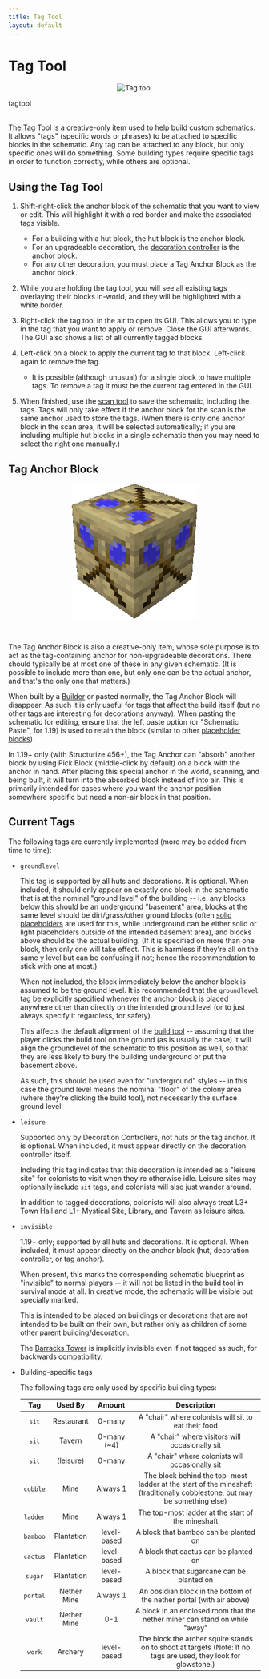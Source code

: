 ```yaml
---
title: Tag Tool
layout: default
---
```

# Tag Tool

<div class="infobox box text-center">
    <p style="text-align:center;"><img src="../../assets/images/icons/minecolonies/tag_tool.png" alt="Tag tool"></p>
    <recipe>tagtool</recipe>
</div>
<br>

The Tag Tool is a creative-only item used to help build custom [schematics](../../source/tutorials/schematics). It allows "tags" (specific words or phrases) to be attached to specific blocks in the schematic. Any tag can be attached to any block, but only specific ones will do something. Some building types require specific tags in order to function correctly, while others are optional.

## Using the Tag Tool

1. Shift-right-click the anchor block of the schematic that you want to view or edit. This will highlight it with a red border and make the associated tags visible.

    * For a building with a hut block, the hut block is the anchor block.
    * For an upgradeable decoration, the [decoration controller](../../source/items/decocontroller) is the anchor block.
    * For any other decoration, you must place a Tag Anchor Block as the anchor block.

2. While you are holding the tag tool, you will see all existing tags overlaying their blocks in-world, and they will be highlighted with a white border.

3. Right-click the tag tool in the air to open its GUI. This allows you to type in the tag that you want to apply or remove. Close the GUI afterwards. The GUI also shows a list of all currently tagged blocks.


4. Left-click on a block to apply the current tag to that block. Left-click again to remove the tag.

    * It is possible (although unusual) for a single block to have multiple tags. To remove a tag it must be the current tag entered in the GUI.

5. When finished, use the [scan tool](../../source/items/scantool) to save the schematic, including the tags. Tags will only take effect if the anchor block for the scan is the same anchor used to store the tags. (When there is only one anchor block in the scan area, it will be selected automatically; if you are including multiple hut blocks in a single schematic then you may need to select the right one manually.)

## Tag Anchor Block

<div class="infobox box text-center">
    <p style="text-align:center;"><img src="../../assets/images/items/tagsubstitutionblock.png" alt="Tag Anchor Block"></p>
</div>
<br>

The Tag Anchor Block is also a creative-only item, whose sole purpose is to act as the tag-containing anchor for non-upgradeable decorations. There should typically be at most one of these in any given schematic. (It is possible to include more than one, but only one can be the actual anchor, and that's the only one that matters.)

When built by a [Builder](../../source/workers/builder) or pasted normally, the Tag Anchor Block will disappear. As such it is only useful for tags that affect the build itself (but no other tags are interesting for decorations anyway). When pasting the schematic for editing, ensure that the left paste option (or "Schematic Paste", for 1.19) is used to retain the block (similar to other [placeholder blocks](../../source/items/placeholderblocks)).

In 1.19+ only (with Structurize 456+), the Tag Anchor can "absorb" another block by using Pick Block (middle-click by default) on a block with the anchor in hand. After placing this special anchor in the world, scanning, and being built, it will turn into the absorbed block instead of into air. This is primarily intended for cases where you want the anchor position somewhere specific but need a non-air block in that position.

## Current Tags

The following tags are currently implemented (more may be added from time to time):

* `groundlevel`

    This tag is supported by all huts and decorations. It is optional. When included, it should only appear on exactly one block in the schematic that is at the nominal "ground level" of the building -- i.e. any blocks below this should be an underground "basement" area, blocks at the same level should be dirt/grass/other ground blocks (often [solid placeholders](../../source/items/placeholderblocks) are used for this, while underground can be either solid or light placeholders outside of the intended basement area), and blocks above should be the actual building. (If it is specified on more than one block, then only one will take effect. This is harmless if they're all on the same y level but can be confusing if not; hence the recommendation to stick with one at most.)

    When not included, the block immediately below the anchor block is assumed to be the ground level. It is recommended that the `groundlevel` tag be explicitly specified whenever the anchor block is placed anywhere other than directly on the intended ground level (or to just always specify it regardless, for safety).

    This affects the default alignment of the [build tool](../../source/items/buildtool) -- assuming that the player clicks the build tool on the ground (as is usually the case) it will align the groundlevel of the schematic to this position as well, so that they are less likely to bury the building underground or put the basement above.

    As such, this should be used even for "underground" styles -- in this case the ground level means the nominal "floor" of the colony area (where they're clicking the build tool), not necessarily the surface ground level.

* `leisure`

    Supported only by Decoration Controllers, not huts or the tag anchor. It is optional. When included, it must appear directly on the decoration controller itself.
    
    Including this tag indicates that this decoration is intended as a "leisure site" for colonists to visit when they're otherwise idle. Leisure sites may optionally include `sit` tags, and colonists will also just wander around.
    
    In addition to tagged decorations, colonists will also always treat L3+ Town Hall and L1+ Mystical Site, Library, and Tavern as leisure sites.

* `invisible`

    1.19+ only; supported by all huts and decorations. It is optional. When included, it must appear directly on the anchor block (hut, decoration controller, or tag anchor).
    
    When present, this marks the corresponding schematic blueprint as "invisible" to normal players -- it will not be listed in the build tool in survival mode at all. In creative mode, the schematic will be visible but specially marked.
    
    This is intended to be placed on buildings or decorations that are not intended to be built on their own, but rather only as children of some other parent building/decoration.
    
    The [Barracks Tower](../../source/buildings/barrackstower) is implicitly invisible even if not tagged as such, for backwards compatibility.

* Building-specific tags

    The following tags are only used by specific building types:

    | Tag      | Used By | Amount | Description |
    | :------: | :-----: | :----: | :---------: |
    | `sit`    | Restaurant | 0-many | A "chair" where colonists will sit to eat their food |
    | `sit`    | Tavern | 0-many (~4) | A "chair" where visitors will occasionally sit |
    | `sit`    | (leisure) | 0-many | A "chair" where colonists will occasionally sit |
    | `cobble` | Mine | Always 1 | The block behind the top-most ladder at the start of the mineshaft (traditionally cobblestone, but may be something else) |
    | `ladder` | Mine | Always 1 | The top-most ladder at the start of the mineshaft |
    | `bamboo` | Plantation | level-based | A block that bamboo can be planted on |
    | `cactus` | Plantation | level-based | A block that cactus can be planted on |
    | `sugar`  | Plantation | level-based | A block that sugarcane can be planted on |
    | `portal` | Nether Mine | Always 1 | An obsidian block in the bottom of the nether portal (with air above) |
    | `vault`  | Nether Mine | 0-1 | A block in an enclosed room that the nether miner can stand on while "away" |
    | `work`   | Archery     | level-based | The block the archer squire stands on to shoot at targets (Note: If no tags are used, they look for glowstone.) |
